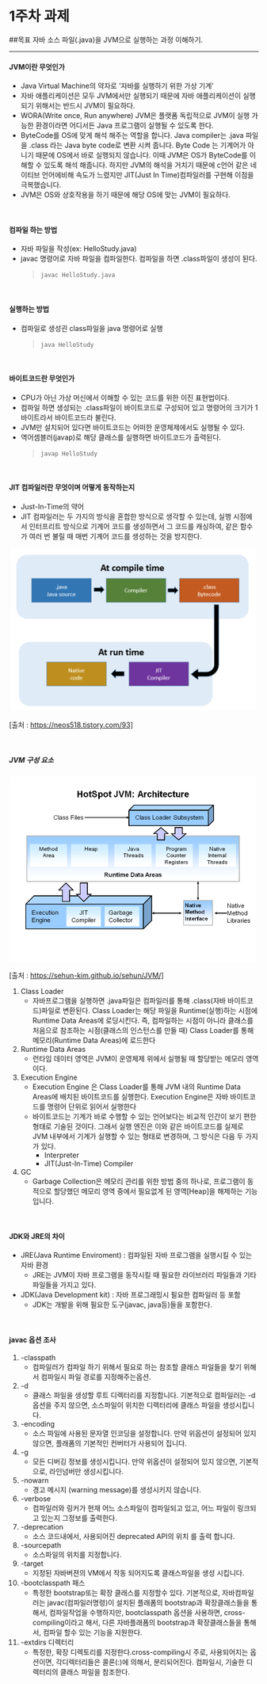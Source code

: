 1주차 과제
==

##목표
자바 소스 파일(.java)을 JVM으로 실행하는 과정 이해하기.

<hr/>

#### JVM이란 무엇인가

* Java Virtual Machine의 약자로 '자바를 실행하기 위한 가상 기계'
* 자바 애플리케이션은 모두 JVM에서만 실행되기 때문에 자바 애플리케이션이 실행되기 위해서는 반드시 JVM이 필요하다.
* WORA(Write once, Run anywhere) JVM은 플랫폼 독립적으로 JVM이 실행 가능한 환경이라면 어디서든 Java 프로그램이 실행될 수 있도록 한다.
* ByteCode를 OS에 맞게 해석 해주는 역할을 합니다. Java compiler는 .java 파일을 .class 라는 Java byte code로 변환 시켜 줍니다. Byte Code 는 기계어가 아니기 때문에 OS에서 바로 실행되지 않습니다. 이때 JVM은 OS가 ByteCode를 이해할 수 있도록 해석 해줍니다. 하지만 JVM의 해석을 거치기 때문에 c언어 같은 네이티브 언어에비해 속도가 느렸지만 JIT(Just In Time)컴파일러를 구현해 이점을 극복했습니다.
* JVM은 OS와 상호작용을 하기 때문에 해당 OS에 맞는 JVM이 필요하다.

<br/>

#### 컴파일 하는 방법
* 자바 파일을 작성(ex: HelloStudy.java)
* javac 명령어로 자바 파일을 컴파일한다. 컴파일을 하면 .class파일이 생성이 된다.
    > ```javac HelloStudy.java```


<br/>

#### 실행하는 방법
* 컴파일로 생성괸 class파일을 java 명령어로 실행
   > ```java HelloStudy```

<br/>

#### 바이트코드란 무엇인가
* CPU가 아닌 가상 머신에서 이해할 수 있는 코드를 위한 이진 표현법이다.
* 컴파일 하면 생성되는 .class파일이 바이트코드로 구성되어 있고 명령어의 크기가 1 바이트라서 바이트코드라 불린다.
* JVM만 설치되어 있다면 바이트코드는 어떠한 운영체제에서도 실행될 수 있다.
* 역어셈블러(javap)로 해당 클래스를 실행하면 바이트코드가 출력된다.
    > ```javap HelloStudy```

<br/>

#### JIT 컴파일러란 무엇이며 어떻게 동작하는지

* Just-In-Time의 약어
* JIT 컴파일러는 두 가지의 방식을 혼합한 방식으로 생각할 수 있는데, 실행 시점에서 인터프리트 방식으로 기계어 코드를 생성하면서 그 코드를 캐싱하여, 같은 함수가 여러 번 불릴 때 매번 기계어 코드를 생성하는 것을 방지한다.


<img src="../image/week_1/jit.png" width="500px" />

[출처 : https://neos518.tistory.com/93]


<br/>

##### JVM 구성 요소
<img src="../image/week_1/jvm.png" width="500px" />

[출처 : https://sehun-kim.github.io/sehun/JVM/]

1. Class Loader
    * 자바프로그램을 실행하면 .java파일은 컴파일러를 통해 .class(자바 바이트코드)파일로 변환된다. Class Loader는 해당 파일을 Runtime(실행)하는 시점에 Runtime Data Areas에 로딩시킨다. 즉, 컴파일하는 시점이 아니라 클래스를 처음으로 참조하는 시점(클래스의 인스턴스를 만들 때) Class Loader를 통해 메모리(Runtime Data Areas)에 로드한다
2. Runtime Data Areas
    * 런타임 데이터 영역은 JVM이 운영체제 위에서 실행될 때 할당받는 메모리 영역이다.
3. Execution Engine
    * Execution Engine 은 Class Loader를 통해 JVM 내의 Runtime Data Areas에 배치된 바이트코드를 실행한다. Execution Engine은 자바 바이트코드를 명령어 단위로 읽어서 실행한다
    * 바이트코드는 기계가 바로 수행할 수 있는 언어보다는 비교적 인간이 보기 편한 형태로 기술된 것이다. 그래서 실행 엔진은 이와 같은 바이트코드를 실제로 JVM 내부에서 기계가 실행할 수 있는 형태로 변경하며, 그 방식은 다음 두 가지가 있다.
        * Interpreter 
        * JIT(Just-In-Time) Compiler
4. GC
    * Garbage Collection은 메모리 관리를 위한 방법 중의 하나로, 프로그램이 동적으로 할당했던 메모리 영역 중에서 필요없게 된 영역[Heap]을 해제하는 기능입니다.


<br/>

#### JDK와 JRE의 차이
* JRE(Java Runtime Enviroment) : 컴파일된 자바 프로그램을 실행시킬 수 있는 자바 환경
  * JRE는 JVM이 자바 프로그램을 동작시킬 때 필요한 라이브러리 파일들과 기타 파일들을 가지고 있다.
* JDK(Java Development kit) : 자바 프로그래밍시 필요한 컴파일러 등 포함
  * JDK는 개발을 위해 필요한 도구(javac, java등)들을 포함한다.


<br/>

#### javac 옵션 조사
1. -classpath
    * 컴파일러가 컴파일 하기 위해서 필요로 하는 참조할 클래스 파일들을 찾기 위해서 컴파일시 파일 경로를 지정해주는옵션.
2. -d
    * 클래스 파일을 생성할 루트 디렉터리를 지정합니다.
      기본적으로 컴파일러는 -d옵션을 주지 않으면, 소스파일이 위치한 디렉터리에 클래스 파일을 생성시킵니다.
3. -encoding
    * 소스 파일에 사용된 문자열 인코딩을 설정합니다.
      만약 위옵션이 설정되어 있지 않으면, 플래폼의 기본적인 컨버터가 사용되어 집니다.
4. -g
    * 모든 디버깅 정보를 생성시킵니다.
      만약 위옵션이 설정되어 있지 않으면, 기본적으로, 라인넘버만 생성시킵니다.
5. -nowarn
    * 경고 메시지 (warning message)를 생성시키지 않습니다.
6. -verbose
    * 컴파일러와 링커가 현재 어느 소스파일이 컴파일되고 있고, 어느 파일이 링크되고 있는지
      그정보를 출력한다.
7. -deprecation
    * 소스 코드내에서, 사용되어진 deprecated API의 위치 를 출력 합니다.
8. -sourcepath
    * 소스파일의 위치를 지정합니다.
9. -target
    * 지정된 자바버젼의 VM에서 작동 되어지도록 클래스파일을 생성 시킵니다.
10. -bootclasspath 패스
    * 특정한 bootstrap또는 확장 클래스를 지정할수 있다.
      기본적으로, 자바컴파일러는 javac(컴파일러명령)이 설치된 플래폼의 bootstrap과 확장클래스들을 통해서, 컴파일작업을 수행하지만, bootclasspath 옵션을 사용하면, cross-compiling이라고 해서, 다른 자바플래폼의 bootstrap과 확장클래스들을 통해서, 컴파일 할수 있는 기능을 지원한다.
11. -extdirs 디렉터리
    * 특정한, 확장 디렉토리를 지정한다.cross-compiling시 주로, 사용되어지는 옵션이면, 각디렉터리들은 콜론(:)에 의해서, 분리되어진다.
      컴파일시, 기술한 디렉터리의 클래스 파일을 참조한다.


